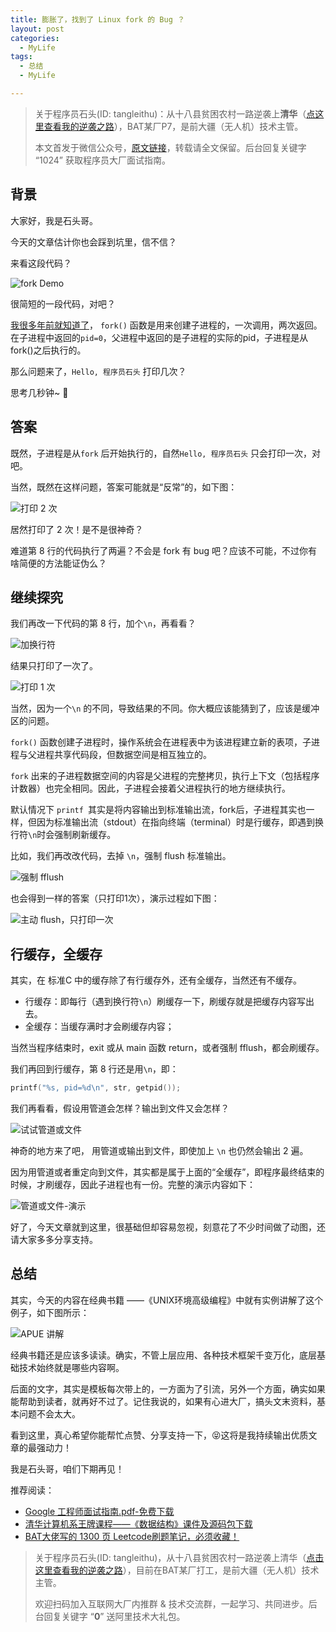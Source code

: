 ```yaml
---
title: 膨胀了，找到了 Linux fork 的 Bug ？
layout: post
categories:
  - MyLife
tags:
  - 总结
  - MyLife

---
```


> 关于程序员石头(ID: tangleithu)：从十八县贫困农村一路逆袭上**清华**（[点这里查看我的逆袭之路](https://mp.weixin.qq.com/s/G3i7qWK1MPvJ-BfUxfOycQ)），BAT某厂P7，是前大疆（无人机）技术主管。
>
> 本文首发于微信公众号，[原文链接]()，转载请全文保留。后台回复关键字 “1024” 获取程序员大厂面试指南。

## 背景 

大家好，我是石头哥。 

今天的文章估计你也会踩到坑里，信不信？

来看这段代码？

![fork Demo](/resources/buffer-problem-in-linux-fork/image-20220521122602936.png)

很简短的一段代码，对吧？

[我很多年前就知道了](https://mp.weixin.qq.com/s?__biz=MzkzNTI1NjYxNg==&mid=2247484094&idx=1&sn=7a694cb5034bc188675985d227d79563&chksm=c2b1f5f9f5c67ceff86c78ca8889dfe85f595b83590ae903f3fe34e5bcf08c7f9a8fac223bc1&scene=21#wechat_redirect)， `fork()` 函数是用来创建子进程的，一次调用，两次返回。在子进程中返回的`pid=0`，父进程中返回的是子进程的实际的pid，子进程是从fork()之后执行的。

那么问题来了，`Hello, 程序员石头` 打印几次？

思考几秒钟~ 🤔

## 答案

既然，子进程是从`fork` 后开始执行的，自然`Hello, 程序员石头` 只会打印一次，对吧。 

当然，既然在这样问题，答案可能就是“反常”的，如下图：

![打印 2 次](/resources/buffer-problem-in-linux-fork/gcc-double-print-hello-tangleithu.gif)

居然打印了 2 次！是不是很神奇？

难道第 8 行的代码执行了两遍？不会是 fork 有 bug 吧？应该不可能，不过你有啥简便的方法能证伪么？

## 继续探究

我们再改一下代码的第 8 行，加个`\n`，再看看？

![加换行符](/resources/buffer-problem-in-linux-fork/image-20220521222157189.png)



结果只打印了一次了。

![打印 1 次](/resources/buffer-problem-in-linux-fork/gcc-single-print-hello-tangleithu.gif)

当然，因为一个`\n` 的不同，导致结果的不同。你大概应该能猜到了，应该是缓冲区的问题。

`fork()` 函数创建子进程时，操作系统会在进程表中为该进程建立新的表项，子进程与父进程共享代码段，但数据空间是相互独立的。

`fork` 出来的子进程数据空间的内容是父进程的完整拷贝，执行上下文（包括程序计数器）也完全相同。因此，子进程会接着父进程执行的地方继续执行。

默认情况下 `printf `其实是将内容输出到标准输出流，fork后，子进程其实也一样，但因为标准输出流（stdout）在指向终端（terminal）时是行缓存，即遇到换行符`\n`时会强制刷新缓存。

比如，我们再改改代码，去掉 `\n`，强制 flush 标准输出。

![强制 fflush](/resources/buffer-problem-in-linux-fork/image-20220521224423747.png)

也会得到一样的答案（只打印1次），演示过程如下图：

![主动 flush，只打印一次](/resources/buffer-problem-in-linux-fork/flush-single-print.gif)

## 行缓存，全缓存

其实，在 标准C 中的缓存除了有行缓存外，还有全缓存，当然还有不缓存。

- 行缓存：即每行（遇到换行符`\n`）刷缓存一下，刷缓存就是把缓存内容写出去。
- 全缓存：当缓存满时才会刷缓存内容；

当然当程序结束时，exit 或从 main 函数 return，或者强制 fflush，都会刷缓存。

我们再回到行缓存，第 8 行还是用`\n`，即：

```cpp
printf("%s, pid=%d\n", str, getpid());
```

我们再看看，假设用管道会怎样？输出到文件又会怎样？

![试试管道或文件](/resources/buffer-problem-in-linux-fork/test-pipe-and-file.jpg)

神奇的地方来了吧， 用管道或输出到文件，即使加上 `\n` 也仍然会输出 2 遍。

因为用管道或者重定向到文件，其实都是属于上面的“全缓存”，即程序最终结束的时候，才刷缓存，因此子进程也有一份。完整的演示内容如下：

![管道或文件-演示](/resources/buffer-problem-in-linux-fork/test-pipe-and-file.gif)

好了，今天文章就到这里，很基础但却容易忽视，刻意花了不少时间做了动图，还请大家多多分享支持。


## 总结

其实，今天的内容在经典书籍 ——《UNIX环境高级编程》中就有实例讲解了这个例子，如下图所示：

![APUE 讲解](/resources/buffer-problem-in-linux-fork/APUE-demo.png)

经典书籍还是应该多读读。确实，不管上层应用、各种技术框架千变万化，底层基础技术始终就是哪些内容啊。

后面的文字，其实是模板每次带上的，一方面为了引流，另外一个方面，确实如果能帮助到读者，就再好不过了。记住我说的，如果有心进大厂，搞头文末资料，基本问题不会太大。

看到这里，真心希望你能帮忙点赞、分享支持一下，😝这将是我持续输出优质文章的最强动力！

我是石头哥，咱们下期再见！

推荐阅读：

- [Google 工程师面试指南.pdf-免费下载](https://mp.weixin.qq.com/s/OGJhxM7FdeoIkAL2-uUI_Q)
- [清华计算机系王牌课程——《数据结构》课件及源码包下载](https://mp.weixin.qq.com/s/iRcyW1dEeCxleTfOTyr2Lw)
- [BAT大佬写的 1300 页 Leetcode刷题笔记，必须收藏！](https://mp.weixin.qq.com/s/7T9R9kFXke986vSoPNzC8g)

> 关于程序员石头(ID: tangleithu)，从十八县贫困农村一路逆袭上清华（[点击这里查看我的逆袭之路](https://mp.weixin.qq.com/s/G3i7qWK1MPvJ-BfUxfOycQ)），目前在BAT某厂打工，是前大疆（无人机）技术主管。
>
> 欢迎扫码加入互联网大厂内推群 & 技术交流群，一起学习、共同进步。后台回复关键字 “**0**” 送阿里技术大礼包。
